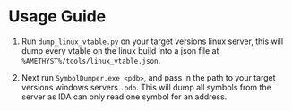 # Usage Guide

1. Run `dump_linux_vtable.py` on your target versions linux server, this will dump every vtable on the linux build into a json file at `%AMETHYST%/tools/linux_vtable.json`.

2. Next run `SymbolDumper.exe <pdb>`, and pass in the path to your target versions windows servers `.pdb`. This will dump all symbols from the server as IDA can only read one symbol for an address.